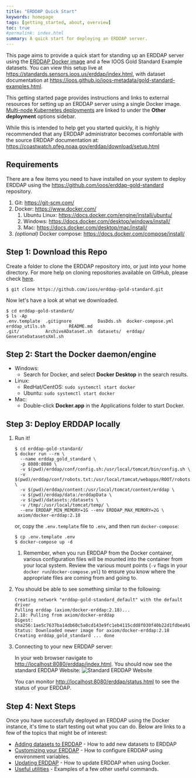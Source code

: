 ```yaml
---
title: "ERDDAP Quick Start"
keywords: homepage
tags: [getting_started, about, overview]
toc: true
#permalink: index.html
summary: A quick start for deploying an ERDDAP server.
---
```


This page aims to provide a quick start for standing up an ERDDAP server using the [ERDDAP Docker image](https://github.com/axiom-data-science/docker-erddap) and a few IOOS Gold Standard 
Example datasets. You can view this setup live at <https://standards.sensors.ioos.us/erddap/index.html>, with dataset documentation at <https://ioos.github.io/ioos-metadata/gold-standard-examples.html>.

This getting started page provides instructions and links to external resources for setting up an ERDDAP server using a single Docker image. [Multi-node Kubernetes deployments](/erddap-gold-standard/kubernetes.html) are linked to under the **Other deployment** options sidebar.

While this is intended to help get you started quickly, it is highly recommended that any ERDDAP administrator becomes comfortable with the 
source ERDDAP documentation at: <https://coastwatch.pfeg.noaa.gov/erddap/download/setup.html>

## Requirements
There are a few items you need to have installed on your system to deploy ERDDAP using the <https://github.com/ioos/erddap-gold-standard> repository.

1. Git: <https://git-scm.com/>
2. Docker: <https://www.docker.com/>
   1. Ubuntu Linux: <https://docs.docker.com/engine/install/ubuntu/>
   2. Windows: <https://docs.docker.com/desktop/windows/install/>
   3. Mac: <https://docs.docker.com/desktop/mac/install/>
3. _(optional)_ Docker compose: <https://docs.docker.com/compose/install/>

## Step 1: Download this Repo

Create a folder to clone the ERDDAP repository into, or just into your home directory. For more help on cloning repositories available on GitHub, please check [here](https://docs.github.com/en/get-started/getting-started-with-git/about-remote-repositories).

```shell
$ git clone https://github.com/ioos/erddap-gold-standard.git
```

Now let's have a look at what we downloaded.

```shell
$ cd erddap-gold-standard/
$ ls -Ap
.env.template  .gitignore          DasDds.sh  docker-compose.yml  erddap_utils.sh         README.md
.git/          ArchiveADataset.sh  datasets/  erddap/             GenerateDatasetsXml.sh
```

## Step 2: Start the Docker daemon/engine

- Windows: 
   -  Search for Docker, and select **Docker Desktop** in the search results.
- Linux:
  - RedHat/CentOS: ```sudo systemctl start docker``` 
  - Ubuntu: ```sudo systemctl start docker```
- Mac: 
  - Double-click **Docker.app** in the Applications folder to start Docker.

## Step 3: Deploy ERDDAP locally
1. Run it! 
    ```shell
    $ cd erddap-gold-standard/
    $ docker run --rm \
      --name erddap_gold_standard \
      -p 8080:8080 \
      -v $(pwd)/erddap/conf/config.sh:/usr/local/tomcat/bin/config.sh \
      -v $(pwd)/erddap/conf/robots.txt:/usr/local/tomcat/webapps/ROOT/robots.txt \
      -v $(pwd)/erddap/content:/usr/local/tomcat/content/erddap \
      -v $(pwd)/erddap/data:/erddapData \
      -v $(pwd)/datasets:/datasets \
      -v /tmp/:/usr/local/tomcat/temp/ \
      --env ERDDAP_MIN_MEMORY=1G --env ERDDAP_MAX_MEMORY=2G \
     axiom/docker-erddap:2.18
    ```

    or, copy the `.env.template` file to `.env`, and then run `docker-compose`:

    ```shell
    $ cp .env.template .env
    $ docker-compose up -d
    ```
   1. Remember, when you run ERDDAP from the Docker container, various configuration files will be mounted into the 
      container from your local system. Review the various mount points (`-v` flags in your `docker run`/`docker-compose.yml`)
      to ensure you know where the appropriate files are coming from and going to.

2. You should be able to see something similar to the following:

    ```shell
    Creating network "erddap-gold-standard_default" with the default driver
    Pulling erddap (axiom/docker-erddap:2.18)...
    2.18: Pulling from axiom/docker-erddap
    Digest: sha256:1ae5c7637ba14db60c5a0cd143e9fc1eb4115cdd8f030f40b22d1fdbea919ba3
    Status: Downloaded newer image for axiom/docker-erddap:2.18
    Creating erddap_gold_standard ... done
    ```

3. Connecting to your new ERDDAP server:

    In your web browser navigate to <http://localhost:8080/erddap/index.html>. 
    You should now see the standard ERDDAP Website:
    ![Standard ERDDAP Website](https://github.com/ioos/erddap-gold-standard/raw/gh-pages/_docs/images/standard_erddap_site.png "Standard ERDDAP Site")

    You can monitor <http://localhost:8080/erddap/status.html> to see the status of your ERDDAP.   

## Step 4: Next Steps
Once you have successfully deployed an ERDDAP using the Docker instance, it's time to start testing out what you can do. 
Below are links to a few of the topics that might be of interest:
* [Adding datasets to ERDDAP](/erddap-gold-standard/adding-datasets.html) - How to add new datasets to ERDDAP
* [Customizing your ERDDAP](/erddap-gold-standard/modify-erddap.html) - How to configure ERDDAP using environment variables.
* [Updating ERDDAP](/erddap-gold-standard/update-erddap.html) - How to update ERDDAP when using Docker.
* [Useful utilities](/erddap-gold-standard/erddap-utils.html) - Examples of a few other useful commands.

